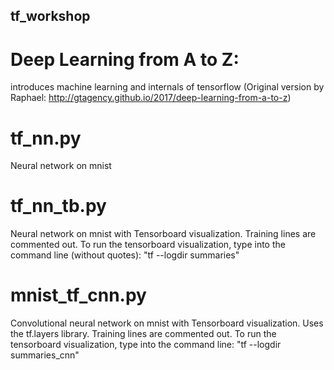 ## tf_workshop

# Deep Learning from A to Z:

introduces machine learning and internals of tensorflow (Original version by Raphael: http://gtagency.github.io/2017/deep-learning-from-a-to-z)

# tf_nn.py

Neural network on mnist

# tf_nn_tb.py

Neural network on mnist with Tensorboard visualization. Training lines are commented out. To run the tensorboard visualization, type into the command line (without quotes): "tf --logdir summaries" 

# mnist_tf_cnn.py

Convolutional neural network on mnist with Tensorboard visualization. Uses the tf.layers library. Training lines are commented out. To run the tensorboard visualization, type into the command line: "tf --logdir summaries_cnn"



